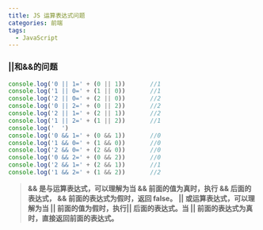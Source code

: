 ```yaml
---
title: JS 运算表达式问题
categories: 前端
tags:
  - JavaScript
---
```


### ||和&&的问题

```js
console.log('0 || 1=' + (0 || 1))		//1
console.log('1 || 0=' + (1 || 0))		//1
console.log('2 || 0=' + (2 || 0))		//2
console.log('0 || 2=' + (0 || 2))		//2
console.log('2 || 1=' + (2 || 1))		//2
console.log('1 || 2=' + (1 || 2))		//1
console.log('  ')
console.log('0 && 1=' + (0 && 1))		//0
console.log('1 && 0=' + (1 && 0))		//0
console.log('2 && 0=' + (2 && 0))		//0
console.log('0 && 2=' + (0 && 2))		//0
console.log('2 && 1=' + (2 && 1))		//1
console.log('1 && 2=' + (1 && 2))		//2
```

> **&& 是与运算表达式，可以理解为当 && 前面的值为真时，执行 && 后面的表达式， && 前面的表达式为假时，返回 false。**
> **|| 或运算表达式，可以理解为当 || 前面的值为假时，执行|| 后面的表达式。当 || 前面的表达式为真时，直接返回前面的表达式。**
